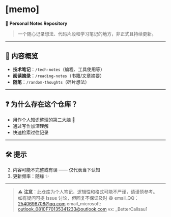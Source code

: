 # [memo] 

📝 **Personal Notes Repository**  
> 一个随心记录想法、代码片段和学习笔记的地方，非正式且持续更新。

---

## 🚀 内容概览
- **技术笔记**：`/tech-notes`（编程、工具使用等）
- **阅读摘录**：`/reading-notes`（书籍/文章摘要）
- **随笔**：`/random-thoughts`（碎片想法）

---

## ❓ 为什么存在这个仓库？
- 用作个人知识整理的第二大脑 🧠
- 通过写作加深理解
- 快速检索过往记录

---

## 🛠 提示
2. 内容可能不完整或有误 —— 仅代表当下认知
3. 更新频率：随缘 ✨

---

> ⚠️ **注意**：此仓库为个人笔记，逻辑性和格式可能不严谨，请谨慎参考。  
> 如有疑问可提 Issue 讨论，但回复不保证及时 😄
> email_QQ：2540698708@qq.com
> email_microsoft: outlook_0810F70135341233@outlook.com
> vx: _BetterCallsau1

